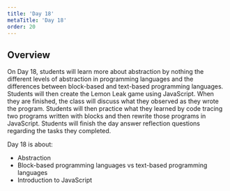```yaml
---
title: 'Day 18'
metaTitle: 'Day 18'
order: 20
---
```


## Overview

On Day 18, students will learn more about abstraction by nothing the different levels of abstraction in programming languages and the differences between block-based and text-based programming languages. Students will then create the Lemon Leak game using JavaScript. When they are finished, the class will discuss what they observed as they wrote the program. Students will then practice what they learned by code tracing two programs written with blocks and then rewrite those programs in JavaScript. Students will finish the day answer reflection questions regarding the tasks they completed.

Day 18 is about:

* Abstraction
* Block-based programming languages vs text-based programming languages
* Introduction to JavaScript
